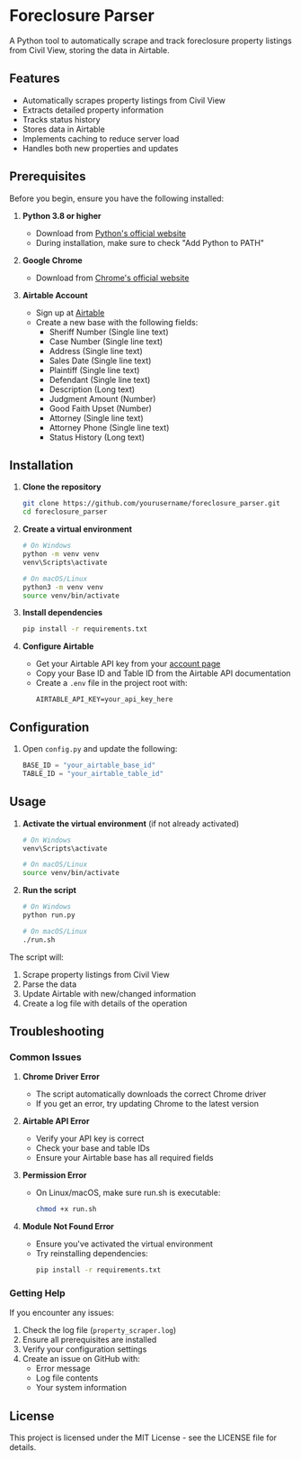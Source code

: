 # Foreclosure Parser

A Python tool to automatically scrape and track foreclosure property listings from Civil View, storing the data in Airtable.

## Features

- Automatically scrapes property listings from Civil View
- Extracts detailed property information
- Tracks status history
- Stores data in Airtable
- Implements caching to reduce server load
- Handles both new properties and updates

## Prerequisites

Before you begin, ensure you have the following installed:

1. **Python 3.8 or higher**
   - Download from [Python's official website](https://www.python.org/downloads/)
   - During installation, make sure to check "Add Python to PATH"

2. **Google Chrome**
   - Download from [Chrome's official website](https://www.google.com/chrome/)

3. **Airtable Account**
   - Sign up at [Airtable](https://airtable.com/signup)
   - Create a new base with the following fields:
     * Sheriff Number (Single line text)
     * Case Number (Single line text)
     * Address (Single line text)
     * Sales Date (Single line text)
     * Plaintiff (Single line text)
     * Defendant (Single line text)
     * Description (Long text)
     * Judgment Amount (Number)
     * Good Faith Upset (Number)
     * Attorney (Single line text)
     * Attorney Phone (Single line text)
     * Status History (Long text)

## Installation

1. **Clone the repository**
   ```bash
   git clone https://github.com/yourusername/foreclosure_parser.git
   cd foreclosure_parser
   ```

2. **Create a virtual environment**
   ```bash
   # On Windows
   python -m venv venv
   venv\Scripts\activate

   # On macOS/Linux
   python3 -m venv venv
   source venv/bin/activate
   ```

3. **Install dependencies**
   ```bash
   pip install -r requirements.txt
   ```

4. **Configure Airtable**
   - Get your Airtable API key from your [account page](https://airtable.com/account)
   - Copy your Base ID and Table ID from the Airtable API documentation
   - Create a `.env` file in the project root with:
     ```
     AIRTABLE_API_KEY=your_api_key_here
     ```

## Configuration

1. Open `config.py` and update the following:
   ```python
   BASE_ID = "your_airtable_base_id"
   TABLE_ID = "your_airtable_table_id"
   ```

## Usage

1. **Activate the virtual environment** (if not already activated)
   ```bash
   # On Windows
   venv\Scripts\activate

   # On macOS/Linux
   source venv/bin/activate
   ```

2. **Run the script**
   ```bash
   # On Windows
   python run.py

   # On macOS/Linux
   ./run.sh
   ```

The script will:
1. Scrape property listings from Civil View
2. Parse the data
3. Update Airtable with new/changed information
4. Create a log file with details of the operation

## Troubleshooting

### Common Issues

1. **Chrome Driver Error**
   - The script automatically downloads the correct Chrome driver
   - If you get an error, try updating Chrome to the latest version

2. **Airtable API Error**
   - Verify your API key is correct
   - Check your base and table IDs
   - Ensure your Airtable base has all required fields

3. **Permission Error**
   - On Linux/macOS, make sure run.sh is executable:
     ```bash
     chmod +x run.sh
     ```

4. **Module Not Found Error**
   - Ensure you've activated the virtual environment
   - Try reinstalling dependencies:
     ```bash
     pip install -r requirements.txt
     ```

### Getting Help

If you encounter any issues:
1. Check the log file (`property_scraper.log`)
2. Ensure all prerequisites are installed
3. Verify your configuration settings
4. Create an issue on GitHub with:
   - Error message
   - Log file contents
   - Your system information

## License

This project is licensed under the MIT License - see the LICENSE file for details.